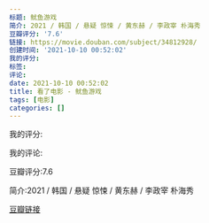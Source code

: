 ```yaml
---
标题: 鱿鱼游戏
简介: 2021 / 韩国 / 悬疑 惊悚 / 黄东赫 / 李政宰 朴海秀
豆瓣评分: '7.6'
链接: https://movie.douban.com/subject/34812928/
创建时间: '2021-10-10 00:52:02'
我的评分:
标签:
评论:
date: 2021-10-10 00:52:02
title: 看了电影 - 鱿鱼游戏
tags: [电影]
categories: []
---
```


我的评分:

我的评论:

豆瓣评分:7.6

简介:2021 / 韩国 / 悬疑 惊悚 / 黄东赫 / 李政宰 朴海秀

[豆瓣链接](https://movie.douban.com/subject/34812928/)

